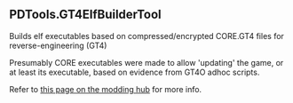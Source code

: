 ## PDTools.GT4ElfBuilderTool
Builds elf executables based on compressed/encrypted CORE.GT4 files for reverse-engineering (GT4)

Presumably CORE executables were made to allow 'updating' the game, or at least its executable, based on evidence from GT4O adhoc scripts.

Refer to [this page on the modding hub](https://nenkai.github.io/gt-modding-hub/ps2/executables/) for more info.
